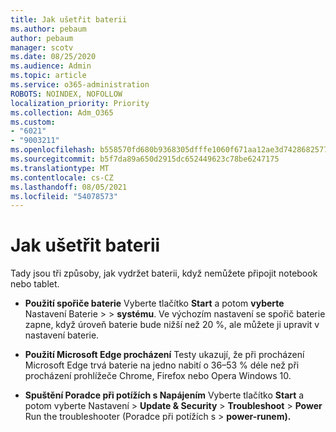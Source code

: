 ```yaml
---
title: Jak ušetřit baterii
ms.author: pebaum
author: pebaum
manager: scotv
ms.date: 08/25/2020
ms.audience: Admin
ms.topic: article
ms.service: o365-administration
ROBOTS: NOINDEX, NOFOLLOW
localization_priority: Priority
ms.collection: Adm_O365
ms.custom:
- "6021"
- "9003211"
ms.openlocfilehash: b558570fd680b9368305dfffe1060f671aa12ae3d74286825775f55ef1002c70
ms.sourcegitcommit: b5f7da89a650d2915dc652449623c78be6247175
ms.translationtype: MT
ms.contentlocale: cs-CZ
ms.lasthandoff: 08/05/2021
ms.locfileid: "54078573"
---
```

# <a name="how-to-save-battery"></a>Jak ušetřit baterii

Tady jsou tři způsoby, jak vydržet baterii, když nemůžete připojit notebook nebo tablet.  

- **Použití spořiče baterie** Vyberte tlačítko **Start** a potom **vyberte** Nastavení Baterie   >      >   **systému**. Ve výchozím nastavení se spořič baterie zapne, když úroveň baterie bude nižší než 20 %, ale můžete ji upravit v nastavení baterie.
    
- **Použití Microsoft Edge procházení** Testy ukazují, že při procházení Microsoft Edge trvá baterie na jedno nabití o 36–53 % déle než při procházení prohlížeče Chrome, Firefox nebo Opera Windows 10.
    
- **Spuštění Poradce při potížích s Napájením** Vyberte tlačítko **Start** a potom vyberte Nastavení  >  **Update & Security**  >  **Troubleshoot**  >  **Power** Run the troubleshooter (Poradce při potížích s  >  **power-runem).**
